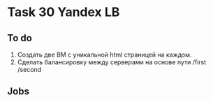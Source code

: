 # Task 30 Yandex LB
## To do
1. Создать две ВМ с уникальной html страницей на каждом. 
2. Сделать балансировку между серверами на основе пути /first /second 
## Jobs

